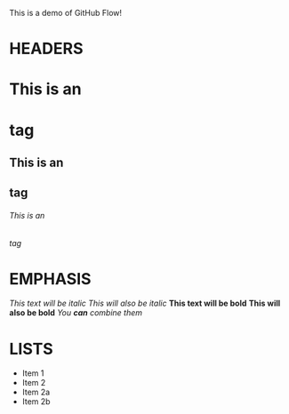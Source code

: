 
This is a demo of GitHub Flow!

# HEADERS
# This is an <h1> tag
## This is an <h2> tag
###### This is an <h6> tag

# EMPHASIS 
*This text will be italic*
_This will also be italic_
**This text will be bold**
__This will also be bold__
*You **can** combine them*

# LISTS
* Item 1
* Item 2
 * Item 2a
 * Item 2b
